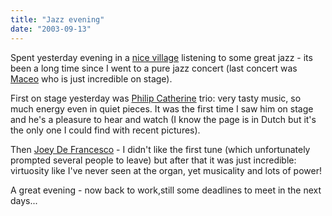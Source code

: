 ```yaml
---
title: "Jazz evening"
date: "2003-09-13"
---
```


Spent yesterday evening in a [nice village](http://www.jazzphone.ch/evenements/2003_ollon/2003_ollon.htm) listening to some great jazz - its been a long time since I went to a pure jazz concert (last concert was [Maceo](http://maceo.com/) who is just incredible on stage).

First on stage yesterday was [Philip Catherine](http://www.gitaarnet.nl/magazine/artikelen/interviews/philipcatherine.php3) trio: very tasty music, so much energy even in quiet pieces. It was the first time I saw him on stage and he's a pleasure to hear and watch (I know the page is in Dutch but it's the only one I could find with recent pictures).

Then [Joey De Francesco](http://www.joeydefrancesco.com/) - I didn't like the first tune (which unfortunately prompted several people to leave) but after that it was just incredible: virtuosity like I've never seen at the organ, yet musicality and lots of power!

A great evening - now back to work,still some deadlines to meet in the next days...
